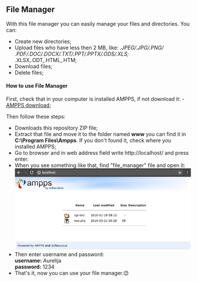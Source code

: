 ## File Manager

With this file manager you can easily manage your files and directories. You can:
- Create new directories;
- Upload files who have less then 2 MB, like: <em>.JPEG/.JPG/.PNG/ .PDF/.DOC/.DOCX/.TXT/.PPT/.PPTX/.ODS/.XLS;</em>
.XLSX,.ODT,.HTML,.HTM;
- Download files;
- Delete files;



<h4>How to use File Manager</h4>
First, check that in your computer is installed AMPPS, if not download it:
- <a href="https://ampps.com/downloads">AMPPS download</a>;

Then follow these steps:
- Downloads this repository ZIP file;
- Extract that file and move it to the folder named <b>www</b> you can find it in <b>C:\Program Files\Ampps</b>. If you don't found it, check where you installed AMPPS;
- Go to browser and in web address field write http://localhost/ and press enter.
- When you see something like that, find "file_manager" file and open it:
![GitHub Logo](ampps-localhost.png)
- Then enter username and password:<br>
<b>username:</b> Aurelija<br>
<b>password:</b> 1234
- That's it, now you can use your file manager.😊
